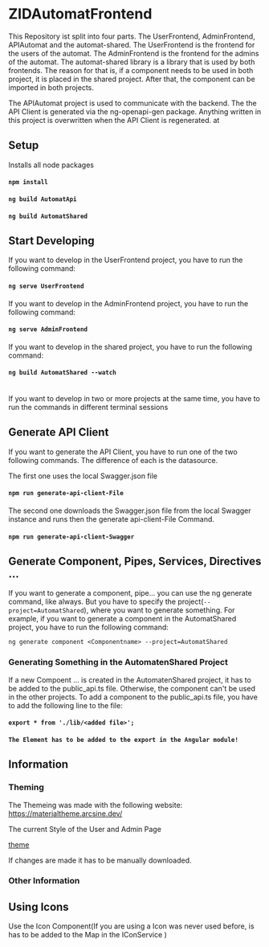 # ZIDAutomatFrontend

This Repository ist split into four parts. The UserFrontend, AdminFrontend, APIAutomat and the automat-shared. The UserFrontend is the frontend for the users of the automat. The AdminFrontend is the frontend for the admins of the automat. The automat-shared library is a library that is used by both frontends. The reason for that is, if a component needs to be used in both project, it is placed in the shared project. After that, the component can be imported in both projects.

The APIAutomat project is used to communicate with the backend. The the API Client is generated via the ng-openapi-gen package. Anything written in this project is overwritten when the API Client is regenerated.
at
## Setup

Installs all node packages
#### `npm install`
#### `ng build AutomatApi`
#### `ng build AutomatShared`

## Start Developing

If you want to develop in the UserFrontend project, you have to run the following command:
#### `ng serve UserFrontend`

If you want to develop in the AdminFrontend project, you have to run the following command:
#### `ng serve AdminFrontend`

If you want to develop in the shared project, you have to run the following command:

#### `ng build AutomatShared --watch`
<br>
If you want to develop in two or more projects at the same time, you have to run the commands in different terminal sessions


## Generate API Client

If you want to generate the API Client, you have to run one of the two following commands. The difference of each is the datasource. 

The first one uses the local Swagger.json file
#### `npm run generate-api-client-File`

The second one downloads the Swagger.json file from the local Swagger instance and runs then the generate api-client-File Command.
    
#### `npm run generate-api-client-Swagger`

## Generate Component, Pipes, Services, Directives ...

If you want to generate a component, pipe... you can use the ng generate command, like always. But you have to specify the project(`--project=AutomatShared`), where you want to generate something. For example, if you want to generate a component in the AutomatShared project, you have to run the following command:

`ng generate component <Componentname> --project=AutomatShared`

### Generating Something in the AutomatenShared Project

If a new Compoent ... is created in the AutomatenShared project, it has to be added to the public_api.ts file. Otherwise, the component can't be used in the other projects. To add a component to the public_api.ts file, you have to add the following line to the file:

#### `export * from './lib/<added file>';`

####  `The Element has to be added to the export in the Angular module!`


## Information

### Theming

The Themeing was made with the following website:
https://materialtheme.arcsine.dev/

The current Style of the User and Admin Page

[theme](https://materialtheme.arcsine.dev/?c=YHBhbGV0dGU$YHByaW1hcnk$YF48I2UyMDAzOSIsIj9lcjwjZjZiM2M0IiwiO2VyPCNkNjAwMjR$LCIlPmBePCNmYjAwM2YiLCI~ZXI8I2ZlYjNjNSIsIjtlcjwjZjkwMDI5fiwid2Fybj5gXjwjZmYwMDAwIiwiP2VyPCNmZmIzYjMiLCI7ZXI8I2ZmMDAwMH4sIj9UZXh0PCMwMDAwMDAiLCI~PTwjZmFmYWZhIiwiO1RleHQ8I2ZmZmZmZiIsIjs9PCMyYzJjMmN$LCJmb250cz5bYEA8KC00fixgQDwoLTN$LGBAPCgtMn4sYEA8KC0xfixgQDxoZWFkbGluZX4sYEA8dGl0bGV$LGBAPHN1YiktMn4sYEA8c3ViKS0xfixgQDxib2R5LTJ$LGBAPGJvZHktMX4sYEA8YnV0dG9ufixgQDxjYXB0aW9ufixgQDxpbnB1dCIsInNpemU$bnVsbH1dLCJpY29uczxTaGFycCIsIj9uZXNzPnRydWUsInZlcnNpb24$MTF9)

If changes are made it has to be manually downloaded.

### Other Information

## Using Icons
Use the Icon Component(If you are using a Icon was never used before, is has to be added to the Map in the IConService )

